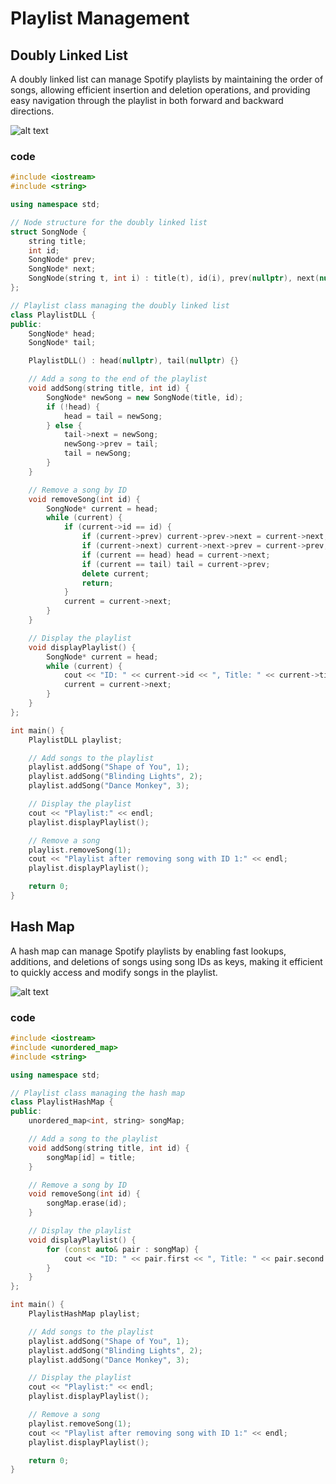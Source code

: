 # Playlist Management 

## Doubly Linked List 

A doubly linked list can manage Spotify playlists by maintaining the order of songs, allowing efficient insertion and deletion operations, 
and providing easy navigation through the playlist in both forward and backward directions.


![alt text](https://www.equestionanswers.com/c/images/doubly-linked-list.gif)

### code 

```cpp
#include <iostream>
#include <string>

using namespace std;

// Node structure for the doubly linked list
struct SongNode {
    string title;
    int id;
    SongNode* prev;
    SongNode* next;
    SongNode(string t, int i) : title(t), id(i), prev(nullptr), next(nullptr) {}
};

// Playlist class managing the doubly linked list
class PlaylistDLL {
public:
    SongNode* head;
    SongNode* tail;

    PlaylistDLL() : head(nullptr), tail(nullptr) {}

    // Add a song to the end of the playlist
    void addSong(string title, int id) {
        SongNode* newSong = new SongNode(title, id);
        if (!head) {
            head = tail = newSong;
        } else {
            tail->next = newSong;
            newSong->prev = tail;
            tail = newSong;
        }
    }

    // Remove a song by ID
    void removeSong(int id) {
        SongNode* current = head;
        while (current) {
            if (current->id == id) {
                if (current->prev) current->prev->next = current->next;
                if (current->next) current->next->prev = current->prev;
                if (current == head) head = current->next;
                if (current == tail) tail = current->prev;
                delete current;
                return;
            }
            current = current->next;
        }
    }

    // Display the playlist
    void displayPlaylist() {
        SongNode* current = head;
        while (current) {
            cout << "ID: " << current->id << ", Title: " << current->title << endl;
            current = current->next;
        }
    }
};

int main() {
    PlaylistDLL playlist;

    // Add songs to the playlist
    playlist.addSong("Shape of You", 1);
    playlist.addSong("Blinding Lights", 2);
    playlist.addSong("Dance Monkey", 3);

    // Display the playlist
    cout << "Playlist:" << endl;
    playlist.displayPlaylist();

    // Remove a song
    playlist.removeSong(1);
    cout << "Playlist after removing song with ID 1:" << endl;
    playlist.displayPlaylist();

    return 0;
}

```


## Hash Map

A hash map can manage Spotify playlists by enabling fast lookups, additions, and deletions of songs using song IDs as keys, making it
efficient to quickly access and modify songs in the playlist.

![alt text](https://miro.medium.com/v2/resize:fit:1400/1*8hAoOurJFBfA-w1wKUAqIA.gif)

### code 

```cpp
#include <iostream>
#include <unordered_map>
#include <string>

using namespace std;

// Playlist class managing the hash map
class PlaylistHashMap {
public:
    unordered_map<int, string> songMap;

    // Add a song to the playlist
    void addSong(string title, int id) {
        songMap[id] = title;
    }

    // Remove a song by ID
    void removeSong(int id) {
        songMap.erase(id);
    }

    // Display the playlist
    void displayPlaylist() {
        for (const auto& pair : songMap) {
            cout << "ID: " << pair.first << ", Title: " << pair.second << endl;
        }
    }
};

int main() {
    PlaylistHashMap playlist;

    // Add songs to the playlist
    playlist.addSong("Shape of You", 1);
    playlist.addSong("Blinding Lights", 2);
    playlist.addSong("Dance Monkey", 3);

    // Display the playlist
    cout << "Playlist:" << endl;
    playlist.displayPlaylist();

    // Remove a song
    playlist.removeSong(1);
    cout << "Playlist after removing song with ID 1:" << endl;
    playlist.displayPlaylist();

    return 0;
}

```
